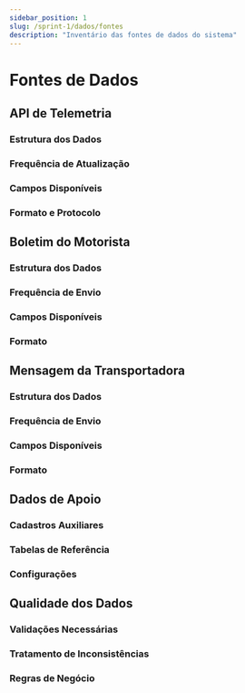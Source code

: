 ```yaml
---
sidebar_position: 1
slug: /sprint-1/dados/fontes
description: "Inventário das fontes de dados do sistema"
---
```


# Fontes de Dados

## API de Telemetria

### Estrutura dos Dados

### Frequência de Atualização

### Campos Disponíveis

### Formato e Protocolo

## Boletim do Motorista

### Estrutura dos Dados

### Frequência de Envio

### Campos Disponíveis

### Formato

## Mensagem da Transportadora

### Estrutura dos Dados

### Frequência de Envio

### Campos Disponíveis

### Formato

## Dados de Apoio

### Cadastros Auxiliares

### Tabelas de Referência

### Configurações

## Qualidade dos Dados

### Validações Necessárias

### Tratamento de Inconsistências

### Regras de Negócio
